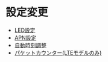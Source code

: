 # 設定変更

* [LED設定](led.md)
* [APN設定](apn.md)
* [自動時刻調整](rtc.md)
* [パケットカウンター(LTEモデルのみ)](packet-counting.md)
